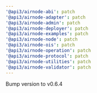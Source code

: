 ```yaml
---
'@api3/airnode-abi': patch
'@api3/airnode-adapter': patch
'@api3/airnode-admin': patch
'@api3/airnode-deployer': patch
'@api3/airnode-examples': patch
'@api3/airnode-node': patch
'@api3/airnode-ois': patch
'@api3/airnode-operation': patch
'@api3/airnode-protocol': patch
'@api3/airnode-utilities': patch
'@api3/airnode-validator': patch
---
```


Bump version to v0.6.4
